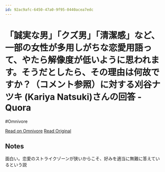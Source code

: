 ```yaml
---
id: 92ac9afc-6450-47a0-9f95-0440acea7edc
---
```


# 「誠実な男」「クズ男」「清潔感」など、一部の女性が多用しがちな恋愛用語って、やたら解像度が低いように思われます。そうだとしたら、その理由は何故ですか？（コメント参照）に対する刈谷ナツキ (Kariya Natsuki)さんの回答 - Quora
#Omnivore

[Read on Omnivore](https://omnivore.app/me/https-jp-quora-com-e-8-aa-a-0-e-5-ae-9-f-e-3-81-aa-e-7-94-b-7-e--19090d941f5)
[Read Original](https://jp.quora.com/%E8%AA%A0%E5%AE%9F%E3%81%AA%E7%94%B7-%E3%82%AF%E3%82%BA%E7%94%B7-%E6%B8%85%E6%BD%94%E6%84%9F-%E3%81%AA%E3%81%A9-%E4%B8%80%E9%83%A8%E3%81%AE%E5%A5%B3%E6%80%A7%E3%81%8C%E5%A4%9A%E7%94%A8%E3%81%97%E3%81%8C%E3%81%A1/answers/1477743770461131?ch=17&oid=1477743770461131&share=9b3e0d3d&srid=xumgT&target_type=answer)

## Notes

面白い。恋愛のストライクゾーンが狭いからこそ、好みを適当に無難に答えているという説

